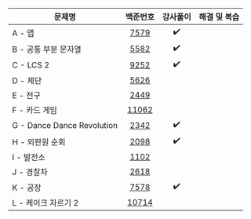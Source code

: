|문제명|백준번호|강사풀이|해결 및 복습|
|------|:------:|:------:|:------:|
|A - 앱|[7579](https://www.acmicpc.net/problem/7579)|:heavy_check_mark:||
|B - 공통 부분 문자열|[5582](https://www.acmicpc.net/problem/5582)|:heavy_check_mark:||
|C - LCS 2|[9252](https://www.acmicpc.net/problem/9252)|:heavy_check_mark:||
|D - 제단|[5626](https://www.acmicpc.net/problem/5626)|||
|E - 전구|[2449](https://www.acmicpc.net/problem/2449)|||
|F - 카드 게임|[11062](https://www.acmicpc.net/problem/11062)|||
|G - Dance Dance Revolution|[2342](https://www.acmicpc.net/problem/2342)|:heavy_check_mark:||
|H - 외판원 순회|[2098](https://www.acmicpc.net/problem/2098)|:heavy_check_mark:||
|I - 발전소|[1102](https://www.acmicpc.net/problem/1102)|||
|J - 경찰차|[2618](https://www.acmicpc.net/problem/2618)|||
|K - 공장|[7578](https://www.acmicpc.net/problem/7578)|:heavy_check_mark:||
|L - 케이크 자르기 2|[10714](https://www.acmicpc.net/problem/10714)|||
